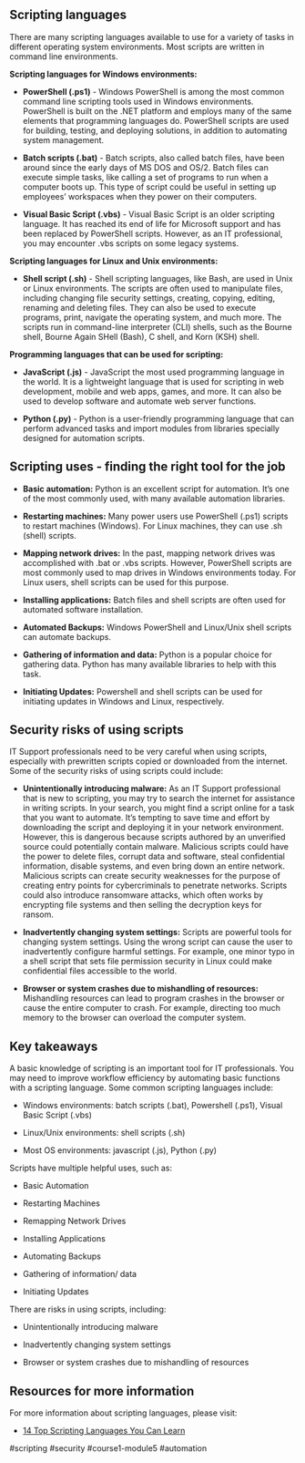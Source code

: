 ## Scripting languages

There are many scripting languages available to use for a variety of tasks in different operating system environments. Most scripts are written in command line environments.

**Scripting languages for Windows environments:**

-   **PowerShell (.ps1)** - Windows PowerShell is among the most common command line scripting tools used in Windows environments. PowerShell is built on the .NET platform and employs many of the same elements that programming languages do. PowerShell scripts are used for building, testing, and deploying solutions, in addition to automating system management.
    
-   **Batch scripts (.bat)** - Batch scripts, also called batch files, have been around since the early days of MS DOS and OS/2. Batch files can execute simple tasks, like calling a set of programs to run when a computer boots up. This type of script could be useful in setting up employees’ workspaces when they power on their computers. 
    
-   **Visual Basic Script (.vbs)** - Visual Basic Script is an older scripting language. It has reached its end of life for Microsoft support and has been replaced by PowerShell scripts. However, as an IT professional, you may encounter .vbs scripts on some legacy systems.
    

**Scripting languages for Linux and Unix environments:**

-   **Shell script (.sh)** - Shell scripting languages, like Bash, are used in Unix or Linux environments. The scripts are often used to manipulate files, including changing file security settings, creating, copying, editing, renaming and deleting files. They can also be used to execute programs, print, navigate the operating system, and much more. The scripts run in command-line interpreter (CLI) shells, such as the Bourne shell, Bourne Again SHell (Bash), C shell, and Korn (KSH) shell. 
    

**Programming languages that can be used for scripting:** 

-   **JavaScript (.js)** - JavaScript the most used programming language in the world. It is a lightweight language that is used for scripting in web development, mobile and web apps, games, and more. It can also be used to develop software and automate web server functions. 
    
-   **Python (.py)** - Python is a user-friendly programming language that can perform advanced tasks and import modules from libraries specially designed for automation scripts.
    

## Scripting uses - finding the right tool for the job

-   **Basic automation:** Python is an excellent script for automation. It’s one of the most commonly used, with many available automation libraries.
    
-   **Restarting machines:** Many power users use PowerShell (.ps1) scripts to restart machines (Windows). For Linux machines, they can use .sh (shell) scripts.
    
-   **Mapping network drives:** In the past, mapping network drives was accomplished with .bat or .vbs scripts. However, PowerShell scripts are most commonly used to map drives in Windows environments today. For Linux users, shell scripts can be used for this purpose.
    
-   **Installing applications:** Batch files and shell scripts are often used for automated software installation.
    
-   **Automated Backups:** Windows PowerShell and Linux/Unix shell scripts can automate backups.
    
-   **Gathering of information and data:** Python is a popular choice for gathering data. Python has many available libraries to help with this task.
    
-   **Initiating Updates:** Powershell and shell scripts can be used for initiating updates in Windows and Linux, respectively.
    

## Security risks of using scripts

IT Support professionals need to be very careful when using scripts, especially with prewritten scripts copied or downloaded from the internet. Some of the security risks of using scripts could include:

-   **Unintentionally introducing malware:** As an IT Support professional  that is new to scripting, you may try to search the internet for assistance in writing scripts. In your search, you might find a script online for a task that you want to automate. It’s tempting to save time and effort by downloading the script and deploying it in your network environment. However, this is dangerous because scripts authored by an unverified source could potentially contain malware. Malicious scripts could have the power to delete files, corrupt data and software, steal confidential information, disable systems, and even bring down an entire network. Malicious scripts can create security weaknesses for the purpose of creating entry points for cybercriminals to penetrate networks. Scripts could also introduce ransomware attacks, which often works by encrypting file systems and then selling the decryption keys for ransom. 
    
-   **Inadvertently changing system settings:** Scripts are powerful tools for changing system settings. Using the wrong script can cause the user to inadvertently configure harmful settings. For example, one minor typo in a shell script that sets file permission security in Linux could make confidential files accessible to the world.  
    
-   **Browser or system crashes due to mishandling of resources:** Mishandling resources can lead to program crashes in the browser or cause the entire computer to crash. For example, directing too much memory to the browser can overload the computer system.
    

## Key takeaways 

A basic knowledge of scripting is an important tool for IT professionals. You may need to improve workflow efficiency by automating basic functions with a scripting language. Some common scripting languages include:

-   Windows environments: batch scripts (.bat), Powershell (.ps1), Visual Basic Script (.vbs)
    
-   Linux/Unix environments: shell scripts (.sh)
    
-   Most OS environments: javascript (.js), Python (.py)
    

Scripts have multiple helpful uses, such as:

-   Basic Automation
    
-   Restarting Machines
    
-   Remapping Network Drives
    
-   Installing Applications
    
-   Automating Backups
    
-   Gathering of information/ data
    
-   Initiating Updates
    

There are risks in using scripts, including:

-   Unintentionally introducing malware
    
-   Inadvertently changing system settings
    
-   Browser or system crashes due to mishandling of resources
    

## Resources for more information

For more information about scripting languages, please visit:

-   [14 Top Scripting Languages You Can Learn](https://www.indeed.com/career-advice/career-development/top-scripting-languages)

#scripting #security #course1-module5 #automation 